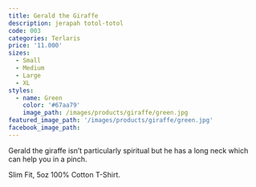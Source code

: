 ```yaml
---
title: Gerald the Giraffe
description: jerapah totol-totol
code: 003
categories: Terlaris
price: '11.000'
sizes:
  - Small
  - Medium
  - Large
  - XL
styles:
  - name: Green
    color: '#67aa79'
    image_path: /images/products/giraffe/green.jpg
featured_image_path: '/images/products/giraffe/green.jpg'
facebook_image_path:
---
```


Gerald the giraffe isn’t particularly spiritual but he has a long neck which can help you in a pinch.

Slim Fit, 5oz 100% Cotton T-Shirt.
